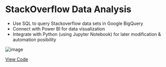 # StackOverflow Data Analysis

- Use SQL to query Stackoverflow data sets in Google BigQuery
- Connect with Power BI for data visualization
- Integrate with Python (using Jupyter Notebook) for later modification & automation posibility

 ![image](https://user-images.githubusercontent.com/95778324/151712267-ff0f81a9-c5c0-49a4-b4db-e93adce37ed7.png)
 
 [View Code](https://github.com/uyenphan48/StackOverflow-analysis/blob/main/StackOverflow%20Analysis.ipynb)

